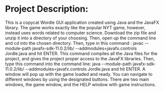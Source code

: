 # Project Description:
This is a copycat Wordle GUI application created using Java and the JavaFX library. The game works exactly like the popular NYT game, however, instead uses words related to computer science. 
Download the zip file and unzip it into a directory of your choosing. Then, open up the command line and cd into the chosen directory.
Then, type in this command : javac --module-path javafx-sdk-11.0.2/lib/ --addmodules=javafx.controls Jordle.java 
and hit ENTER. This command compiles all the Java files for the project, and gives the project proper access to the JavaFX libraries. 
Then, type this command into the command line: java --module-path javafx-sdk-11.0.2/lib/ --addmodules=javafx.controls Jordle.java   and hit ENTER. A window will pop up with the game loaded and ready.
You can navigate to different windows by using the designated buttons. There are two main windows, the game window, and the HELP window with game instructions.
